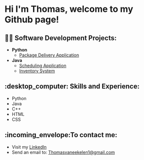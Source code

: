 <h1>Hi I'm Thomas, welcome to my Github page!<br/></h1>

<h2>👨‍💻 Software Development Projects:</h2>

- <b>Python</b>
  - [Package Delivery Application](https://github.com/ThomasVan2/Package-Delivery-Application)
- <b>Java</b>
  - [Scheduling Application](https://github.com/ThomasVan2/Scheduling-Application)
  - [Inventory System]()

<h2>:desktop_computer: Skills and Experience: </h2>

* Python
* Java
* C++
* HTML
* CSS

<h2>:incoming_envelope:To contact me:</h2>

* Visit my <a href="https://www.linkedin.com/in/joshmadakor/">LinkedIn</a>
* Send an email to: Thomasvaneekelen1@gmail.com
